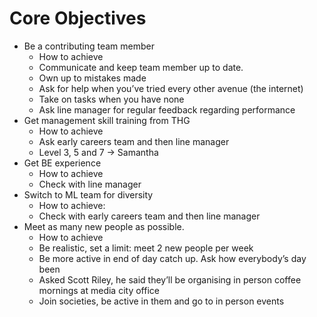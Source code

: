 # Core Objectives
- Be a contributing team member
    - How to achieve
    - Communicate and keep team member up to date.
    - Own up to mistakes made
    - Ask for help when you’ve tried every other avenue (the internet)
    - Take on tasks when you have none
    - Ask line manager for regular feedback regarding performance
- Get management skill training from THG
    - How to achieve
    - Ask early careers team and then line manager
    - Level 3, 5 and 7 -> Samantha
- Get BE experience
    - How to achieve
    - Check with line manager
- Switch to ML team for diversity
    - How to achieve: 
    - Check with early careers team and then line manager
- Meet as many new people as possible.
    - How to achieve
    - Be realistic, set a limit: meet 2 new people per week
    - Be more active in end of day catch up. Ask how everybody’s day been
    - Asked Scott Riley, he said they’ll be organising in person coffee mornings at media city office
    - Join societies, be active in them and go to in person events